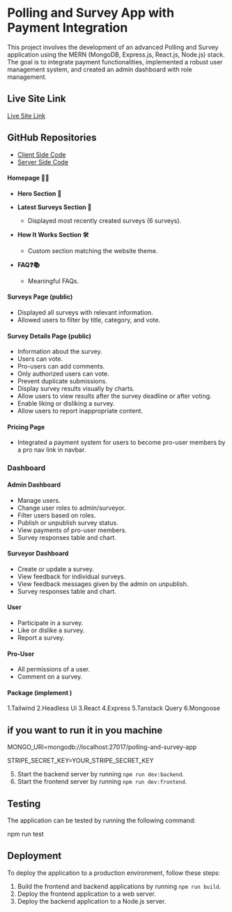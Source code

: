 # Polling and Survey App with Payment Integration

This project involves the development of an advanced Polling and Survey application using the MERN (MongoDB, Express.js, React.js, Node.js) stack. The goal is to integrate payment functionalities, implemented a robust user management system, and created an admin dashboard with role management.

## Live Site Link

[Live Site Link](https://pollinate-01.web.app)

## GitHub Repositories

- [Client Side Code](https://github.com/programming-hero-web-course1/b8a12-client-side-JannatulHappy)
- [Server Side Code](https://github.com/programming-hero-web-course1/b8a12-server-side-JannatulHappy)



#### Homepage 📄🌟

- **Hero Section 🚀**

- **Latest Surveys Section 📅**

  - Displayed most recently created surveys (6 surveys).

- **How It Works Section 🛠**

  - Custom section matching the website theme.

- **FAQ❓📚**
  - Meaningful FAQs.

#### Surveys Page (public)

- Displayed all surveys with relevant information.
- Allowed users to filter by title, category, and vote.

#### Survey Details Page (public)

- Information about the survey.
- Users can vote.
- Pro-users can add comments.
- Only authorized users can vote.
- Prevent duplicate submissions.
- Display survey results visually by charts.
- Allow users to view results after the survey deadline or after voting.
- Enable liking or disliking a survey.
- Allow users to report inappropriate content.

#### Pricing Page

- Integrated a payment system for users to become pro-user members by a pro nav link in navbar.


### Dashboard

#### Admin Dashboard

- Manage users.
- Change user roles to admin/surveyor.
- Filter users based on roles.
- Publish or unpublish survey status.
- View payments of pro-user members.
- Survey responses table and chart.

#### Surveyor Dashboard

- Create or update a survey.
- View feedback for individual surveys.
- View feedback messages given by the admin on unpublish.
- Survey responses table and chart.

#### User

- Participate in a survey.
- Like or dislike a survey.
- Report a survey.

#### Pro-User

- All permissions of a user.
- Comment on a survey.

#### Package (implement )
 1.Tailwind
 2.Headless Ui
 3.React
 4.Express
 5.Tanstack Query
 6.Mongoose



## if you want to run it in you machine

MONGO_URI=mongodb://localhost:27017/polling-and-survey-app

STRIPE_SECRET_KEY=YOUR_STRIPE_SECRET_KEY

5. Start the backend server by running `npm run dev:backend`.
6. Start the frontend server by running `npm run dev:frontend`.

## Testing

The application can be tested by running the following command:

npm run test

## Deployment

To deploy the application to a production environment, follow these steps:

1. Build the frontend and backend applications by running `npm run build`.
2. Deploy the frontend application to a web server.
3. Deploy the backend application to a Node.js server.
